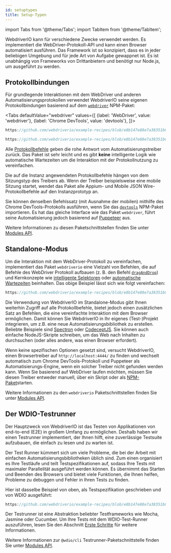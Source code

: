 ```yaml
---
id: setuptypes
title: Setup-Typen
---
```


import Tabs from '@theme/Tabs';
import TabItem from '@theme/TabItem';

WebdriverIO kann für verschiedene Zwecke verwendet werden. Es implementiert die WebDriver-Protokoll-API und kann einen Browser automatisiert ausführen. Das Framework ist so konzipiert, dass es in jeder beliebigen Umgebung und für jede Art von Aufgabe gewappnet ist. Es ist unabhängig von Frameworks von Drittanbietern und benötigt nur Node.js, um ausgeführt zu werden.

## Protokollbindungen

Für grundlegende Interaktionen mit dem WebDriver und anderen Automatisierungsprotokollen verwendet WebdriverIO seine eigenen Protokollbindungen basierend auf dem [`webdriver`](https://www.npmjs.com/package/webdriver) NPM-Paket:

<Tabs
  defaultValue="webdriver"
  values={[
    {label: 'WebDriver', value: 'webdriver'},
    {label: 'Chrome DevTools', value: 'devtools'},
  ]}>
<TabItem value="webdriver">

```js reference useHTTPS
https://github.com/webdriverio/example-recipes/blob/e8b147e88e7a38351b0918b4f7efbd9ae292201d/setup/webdriver.js#L5-L20
```

</TabItem>
<TabItem value="devtools">

```js reference useHTTPS
https://github.com/webdriverio/example-recipes/blob/e8b147e88e7a38351b0918b4f7efbd9ae292201d/setup/devtools.js#L2-L17
```

</TabItem>
</Tabs>

Alle [Protokollbefehle](api/webdriver) geben die rohe Antwort vom Automatisierungstreiber zurück. Das Paket ist sehr leicht und es gibt __keine__ intelligente Logik wie automatische Wartezeiten um die Interaktion mit der Protokollnutzung zu vereinfachen.

Die auf die Instanz angewendeten Protokollbefehle hängen von dem Sitzungstyp des Treibers ab. Wenn der Treiber beispielsweise eine mobile Sitzung startet, wendet das Paket alle Appium- und Mobile JSON Wire-Protokollbefehle auf den Instanzprototyp an.

Sie können denselben Befehlssatz (mit Ausnahme der mobilen) mithilfe des Chrome DevTools-Protokolls ausführen, wenn Sie das [`devtools`](https://www.npmjs.com/package/devtools) NPM-Paket importieren. Es hat das gleiche Interface wie das Paket `webdriver`, führt seine Automatisierung jedoch basierend auf [Puppeteer](https://pptr.dev/) aus.

Weitere Informationen zu diesen Paketschnittstellen finden Sie unter [Modules API](/docs/api/modules).

## Standalone-Modus

Um die Interaktion mit dem WebDriver-Protokoll zu vereinfachen, implementiert das Paket `webdriverio` eine Vielzahl von Befehlen, die auf Befehle des WebDriver Protokoll aufbauen (z. B. den Befehl [`dragAndDrop`](api/element/dragAndDrop)) und Kernkonzepte wie [intelligente Selektoren](selectors) oder [automatische Wartezeiten](autowait) beinhalten. Das obige Beispiel lässt sich wie folgt vereinfachen:

```js reference useHTTPS
https://github.com/webdriverio/example-recipes/blob/e8b147e88e7a38351b0918b4f7efbd9ae292201d/setup/standalone.js#L2-L19
```

Die Verwendung von WebdriverIO im Standalone-Modus gibt Ihnen weiterhin Zugriff auf alle Protokollbefehle, bietet jedoch einen zusätzlichen Satz an Befehlen, die eine vereinfachte Interaktion mit dem Browser ermöglichen. Damit können Sie WebdriverIO in Ihr eigenes (Test-)Projekt integrieren, um z.B. eine neue Automatisierungsbibliothek zu erstellen. Beliebte Beispiele sind [Spectron](https://www.electronjs.org/spectron) oder [CodeceptJS](http://codecept.io). Sie können auch einfache NodeJS-Skripte schreiben, um das Web nach Inhalten zu durchsuchen (oder alles andere, was einen Browser erfordert).

Wenn keine spezifischen Optionen gesetzt sind, versucht WebdriverIO, einen Browsertreiber auf `http://localhost:4444/` zu finden und wechselt automatisch zum Chrome DevTools-Protokoll und Puppeteer als Automatisierungs-Engine, wenn ein solcher Treiber nicht gefunden werden kann. Wenn Sie basierend auf WebDriver laufen möchten, müssen Sie diesen Treiber entweder manuell, über ein Skript oder als [NPM-Paket](https://www.npmjs.com/package/chromedriver)starten.

Weitere Informationen zu den `webdriverio` Paketschnittstellen finden Sie unter [Modules API](/docs/api/modules).

## Der WDIO-Testrunner

Der Hauptzweck von WebdriverIO ist das Testen von Applikationen von end-to-end (E2E) in großem Umfang zu ermöglichen. Deshalb haben wir einen Testrunner implementiert, der Ihnen hilft, eine zuverlässige Testsuite aufzubauen, die einfach zu lesen und zu warten ist.

Der Test Runner kümmert sich um viele Probleme, die bei der Arbeit mit einfachen Automatisierungsbibliotheken üblich sind. Zum einen organisiert es Ihre Testläufe und teilt Testspezifikationen auf, sodass Ihre Tests mit maximaler Parallelität ausgeführt werden können. Es übernimmt das Starten und Beenden des Browsers und bietet viele Funktionen, die Ihnen helfen, Probleme zu debuggen und Fehler in Ihren Tests zu finden.

Hier ist dasselbe Beispiel von oben, als Testspezifikation geschrieben und von WDIO ausgeführt:

```js reference useHTTPS
https://github.com/webdriverio/example-recipes/blob/e8b147e88e7a38351b0918b4f7efbd9ae292201d/setup/testrunner.js
```

Der Testrunner ist eine Abstraktion beliebter Testframeworks wie Mocha, Jasmine oder Cucumber. Um Ihre Tests mit dem WDIO-Test-Runner auszuführen, lesen Sie den Abschnitt [Erste Schritte](gettingstarted) für weitere Informationen.

Weitere Informationen zur `@wdio/cli` Testrunner-Paketschnittstelle finden Sie unter [Modules API](/docs/api/modules).
